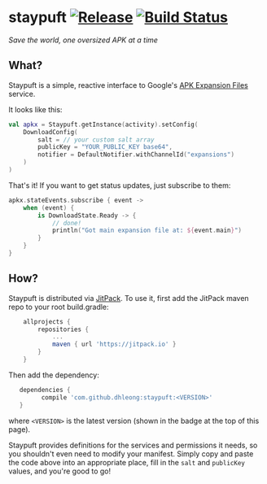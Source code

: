 # staypuft [![Release](https://jitpack.io/v/dhleong/staypuft.svg)][2] [![Build Status](http://img.shields.io/travis/dhleong/staypuft.svg?style=flat)](https://travis-ci.org/dhleong/staypuft)

*Save the world, one oversized APK at a time*

## What?

Staypuft is a simple, reactive interface to Google's [APK Expansion Files][1] service.

It looks like this:

```kotlin
val apkx = Staypuft.getInstance(activity).setConfig(
    DownloadConfig(
        salt = // your custom salt array
        publicKey = "YOUR_PUBLIC_KEY base64",
        notifier = DefaultNotifier.withChannelId("expansions")
    )
)
```

That's it! If you want to get status updates, just subscribe to them:

```kotlin
apkx.stateEvents.subscribe { event ->
    when (event) {
        is DownloadState.Ready -> {
            // done!
            println("Got main expansion file at: ${event.main}")
        }
    }
}
```

## How?

Staypuft is distributed via [JitPack][2]. To use it, first add
the JitPack maven repo to your root build.gradle:

```gradle
    allprojects {
        repositories {
            ...
            maven { url 'https://jitpack.io' }
        }
    }
```

Then add the dependency:

```gradle
   dependencies {
         compile 'com.github.dhleong:staypuft:<VERSION>'
   }
```

where `<VERSION>` is the latest version (shown in the badge at the
top of this page).

Staypuft provides definitions for the services and permissions it needs,
so you shouldn't even need to modify your manifest. Simply copy and paste
the code above into an appropriate place, fill in the `salt` and
`publicKey` values, and you're good to go!

[1]: https://developer.android.com/google/play/expansion-files.html
[2]: https://jitpack.io/#dhleong/staypuft
